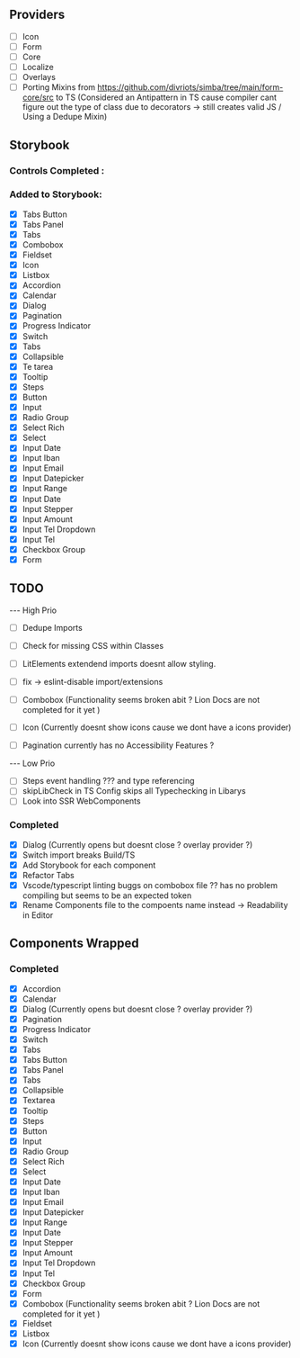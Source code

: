 ## Providers

- [ ] Icon
- [ ] Form
- [ ] Core
- [ ] Localize
- [ ] Overlays
- [ ] Porting Mixins from https://github.com/divriots/simba/tree/main/form-core/src to TS (Considered an Antipattern in TS cause compiler cant figure out the type of class due to decorators -> still creates valid JS / Using a Dedupe Mixin)

## Storybook

### Controls Completed :

### Added to Storybook:

- [x] Tabs Button
- [x] Tabs Panel
- [x] Tabs
- [x] Combobox
- [x] Fieldset
- [x] Icon
- [x] Listbox
- [x] Accordion
- [x] Calendar
- [x] Dialog
- [x] Pagination
- [x] Progress Indicator
- [x] Switch
- [x] Tabs
- [x] Collapsible
- [x] Te tarea
- [x] Tooltip
- [x] Steps
- [x] Button
- [x] Input
- [x] Radio Group
- [x] Select Rich
- [x] Select
- [x] Input Date
- [x] Input Iban
- [x] Input Email
- [x] Input Datepicker
- [x] Input Range
- [x] Input Date
- [x] Input Stepper
- [x] Input Amount
- [x] Input Tel Dropdown
- [x] Input Tel
- [x] Checkbox Group
- [x] Form

## TODO

--- High Prio

- [ ] Dedupe Imports

- [ ] Check for missing CSS within Classes
- [ ] LitElements extendend imports doesnt allow styling.
- [ ] fix -> eslint-disable import/extensions
- [ ] Combobox (Functionality seems broken abit ? Lion Docs are not completed for it yet )
- [ ] Icon (Currently doesnt show icons cause we dont have a icons provider)
- [ ] Pagination currently has no Accessibility Features ?

--- Low Prio

- [ ] Steps event handling ??? and type referencing
- [ ] skipLibCheck in TS Config skips all Typechecking in Libarys
- [ ] Look into SSR WebComponents

### Completed

- [x] Dialog (Currently opens but doesnt close ? overlay provider ?)
- [x] Switch import breaks Build/TS
- [x] Add Storybook for each component
- [x] Refactor Tabs
- [x] Vscode/typescript linting buggs on combobox file ?? has no problem compiling but seems to be an expected token
- [x] Rename Components file to the compoents name instead -> Readability in Editor

## Components Wrapped

### Completed

- [x] Accordion
- [x] Calendar
- [x] Dialog (Currently opens but doesnt close ? overlay provider ?)
- [x] Pagination
- [x] Progress Indicator
- [x] Switch
- [x] Tabs
- [x] Tabs Button
- [x] Tabs Panel
- [x] Tabs
- [x] Collapsible
- [x] Textarea
- [x] Tooltip
- [x] Steps
- [x] Button
- [x] Input
- [x] Radio Group
- [x] Select Rich
- [x] Select
- [x] Input Date
- [x] Input Iban
- [x] Input Email
- [x] Input Datepicker
- [x] Input Range
- [x] Input Date
- [x] Input Stepper
- [x] Input Amount
- [x] Input Tel Dropdown
- [x] Input Tel
- [x] Checkbox Group
- [x] Form
- [x] Combobox (Functionality seems broken abit ? Lion Docs are not completed for it yet )
- [x] Fieldset
- [x] Listbox
- [x] Icon (Currently doesnt show icons cause we dont have a icons provider)
